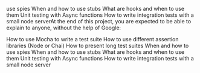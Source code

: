 use spies
When and how to use stubs
What are hooks and when to use them
Unit testing with Async functions
How to write integration tests with a small node serverAt the end of this project, you are expected to be able to explain to anyone, without the help of Google:

How to use Mocha to write a test suite
How to use different assertion libraries (Node or Chai)
How to present long test suites
When and how to use spies
When and how to use stubs
What are hooks and when to use them
Unit testing with Async functions
How to write integration tests with a small node server
